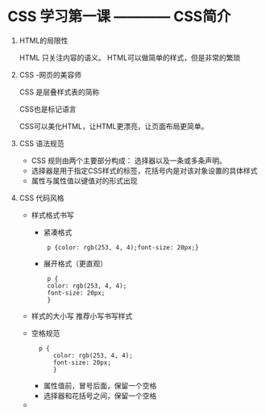 # CSS 学习第一课 ———— CSS简介

1. HTML的局限性
   
   HTML 只关注内容的语义。
        HTML可以做简单的样式，但是非常的繁琐

2. CSS -网页的美容师
   
   CSS 是层叠样式表的简称

   CSS也是标记语言

   CSS可以美化HTML，让HTML更漂亮，让页面布局更简单。 

3. CSS 语法规范

    - CSS 规则由两个主要部分构成： 选择器以及一条或多条声明。
    - 选择器是用于指定CSS样式的标签，花括号内是对该对象设置的具体样式
    - 属性与属性值以键值对的形式出现

4. CSS 代码风格

   - 样式格式书写
     - 紧凑格式 
        
            p {color: rgb(253, 4, 4);font-size: 20px;}

     - 展开格式（更直观）
            
            p {
            color: rgb(253, 4, 4);
            font-size: 20px;
            }

    - 样式的大小写 推荐小写书写样式
    - 空格规范

            p {
                color: rgb(253, 4, 4);
                font-size: 20px;
                }
        - 属性值前，冒号后面，保留一个空格
        - 选择器和花括号之间，保留一个空格
    - 
